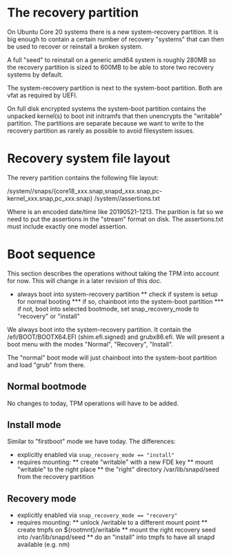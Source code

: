 # The recovery partition

On Ubuntu Core 20 systems there is a new system-recovery partition. It
is big enough to contain a certain number of recovery "systems" that
can then be used to recover or reinstall a broken system.

A full "seed" to reinstall on a generic amd64 system is roughly 280MB
so the recovery partition is sized to 600MB to be able to store two
recovery systems by default.

The system-recovery partition is next to the system-boot
partition. Both are vfat as required by UEFI.

On full disk encrypted systems the system-boot partition contains the
unpacked kernel(s) to boot init initramfs that then unencrypts the
"writable" partition. The partitions are separate because we want to
write to the recovery partition as rarely as possible to avoid
filesystem issues.

# Recovery system file layout

The revery partition contains the following file layout:

/system/<name>/snaps/{core18_xxx.snap,snapd_xxx.snap,pc-kernel_xxx.snap,pc_xxx.snap}
/system/<name>/assertions.txt

Where <name> is an encoded date/time like 20190521-1213. The
parition is fat so we need to put the assertions in the "stream"
format on disk. The assertions.txt must include exactly one
model assertion.


# Boot sequence

This section describes the operations without taking the TPM into
account for now. This will change in a later revision of this doc.

* always boot into system-recovery partition
** check if system is setup for normal booting
*** if so, chainboot into the system-boot partition
*** if not, boot into selected bootmode, set snap_recovery_mode to "recovery" or "install"

We always boot into the system-recovery partition. It contain the
/efi/BOOT/BOOTX64.EFI (shim.efi.signed) and grubx86.efi. We will
present a boot menu with the modes "Normal", "Recovery", "Install".

The "normal" boot mode will just chainboot into the system-boot
partition and load "grub" from there.


## Normal bootmode

No changes to today, TPM operations will have to be added.

## Install mode

Similar to "firstboot" mode we have today. The differences:
* explicitly enabled via `snap_recovery_mode == "install"`
* requires mounting:
** create "writable" with a new FDE key
** mount "writable" to the right place
** the "right" directory /var/lib/snapd/seed from the recovery partition


## Recovery mode

* explicitly enabled via `snap_recovery_mode == "recovery"`
* requires mounting:
** unlock /writable to a different mount point
** create tmpfs on ${rootmnt}/writable
** mount the right recovery seed into /var/lib/snapd/seed
** do an "install" into tmpfs to have all snapd available (e.g. nm)




